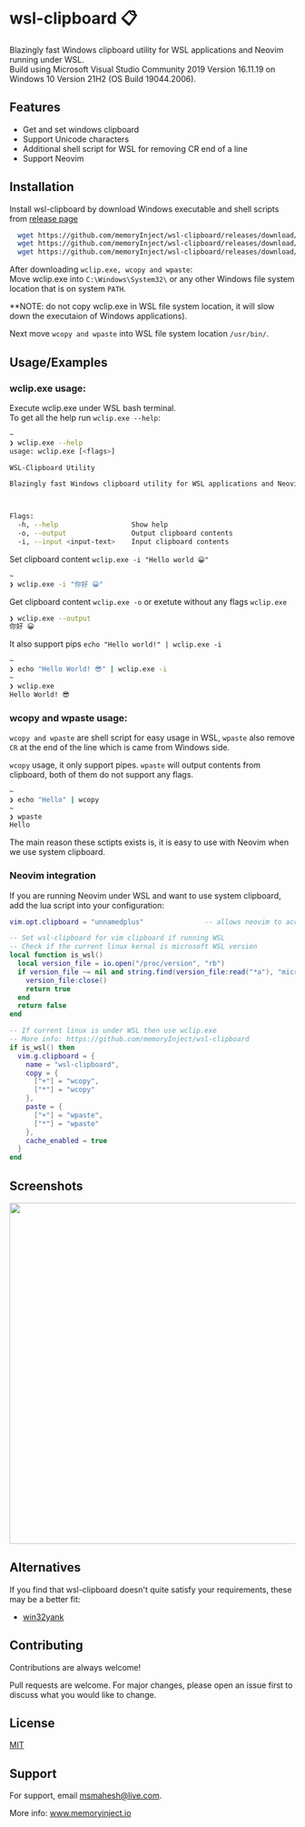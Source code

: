 
# wsl-clipboard 📋

Blazingly fast Windows clipboard utility for WSL applications and Neovim running under WSL.     
Build using Microsoft Visual Studio Community 
2019 Version 16.11.19 on Windows 10 Version 21H2 (OS Build 19044.2006).

## Features

- Get and set windows clipboard
- Support Unicode characters
- Additional shell script for WSL for removing CR end of a line
- Support Neovim 


## Installation

Install wsl-clipboard by download Windows executable and shell scripts from [release page](https://github.com/memoryInject/wsl-clipboard/releases/tag/v0.1.0)

```bash
  wget https://github.com/memoryInject/wsl-clipboard/releases/download/v0.1.0/wclip.exe
  wget https://github.com/memoryInject/wsl-clipboard/releases/download/v0.1.0/wcopy
  wget https://github.com/memoryInject/wsl-clipboard/releases/download/v0.1.0/wpaste
```

After downloading `wclip.exe, wcopy and wpaste`:  
Move wclip.exe into `C:\Windows\System32\` or any other Windows file system location that is on system `PATH`.

**NOTE: do not copy wclip.exe in WSL file system location, it will slow down the executaion of Windows applications).   

Next move `wcopy and wpaste` into WSL file system location `/usr/bin/`.
## Usage/Examples
### wclip.exe usage:
Execute wclip.exe under WSL bash terminal.  
To get all the help run `wclip.exe --help`:

```bash
~
❯ wclip.exe --help
usage: wclip.exe [<flags>]

WSL-Clipboard Utility

Blazingly fast Windows clipboard utility for WSL applications and Neovim running under WSL



Flags:
  -h, --help                  Show help
  -o, --output                Output clipboard contents
  -i, --input <input-text>    Input clipboard contents

```

Set clipboard content `wclip.exe -i "Hello world 😀"`

```bash
~                                                                                         ✘ INT
❯ wclip.exe -i "你好 😀"
```

Get clipboard content `wclip.exe -o` or exetute without any flags `wclip.exe`
```bash
❯ wclip.exe --output
你好 😀  
```

It also support pips `echo "Hello world!" | wclip.exe -i`
```bash
~
❯ echo "Hello World! 😎" | wclip.exe -i
~
❯ wclip.exe
Hello World! 😎
```

### wcopy and wpaste usage:
`wcopy and wpaste` are shell script for easy usage in WSL, `wpaste` also remove `CR` at the end of the line which is came from Windows side.

`wcopy` usage, it only support pipes.
`wpaste` will output contents from clipboard, both of them do not support any flags.
```bash
~
❯ echo "Hello" | wcopy
~
❯ wpaste
Hello
```

The main reason these sctipts exists is, it is easy to use with Neovim when we use system clipboard.

### Neovim integration
If you are running Neovim under WSL and want to use system clipboard, add the lua script into your configuration:
```lua
vim.opt.clipboard = "unnamedplus"               -- allows neovim to access the system clipboard

-- Set wsl-clipboard for vim clipboard if running WSL
-- Check if the current linux kernal is microsoft WSL version
local function is_wsl()
  local version_file = io.open("/proc/version", "rb")
  if version_file ~= nil and string.find(version_file:read("*a"), "microsoft") then
    version_file:close()
    return true
  end
  return false
end

-- If current linux is under WSL then use wclip.exe
-- More info: https://github.com/memoryInject/wsl-clipboard
if is_wsl() then
  vim.g.clipboard = {
    name = "wsl-clipboard",
    copy = {
      ["+"] = "wcopy",
      ["*"] = "wcopy"
    },
    paste = {
      ["+"] = "wpaste",
      ["*"] = "wpaste"
    },
    cache_enabled = true
  }
end

```
## Screenshots

<img src="https://user-images.githubusercontent.com/72661846/193530685-24a11425-5dcf-474a-b763-cb98325f2845.jpg" width="600">


## Alternatives
If you find that wsl-clipboard doesn't quite satisfy your requirements, these may be a better fit:
- [win32yank](https://github.com/equalsraf/win32yank)


## Contributing

Contributions are always welcome!

Pull requests are welcome. For major changes, please open an issue first to discuss what you would like to change.



## License

[MIT](https://choosealicense.com/licenses/mit/)


## Support

For support, email msmahesh@live.com.  

More info: www.memoryinject.io

